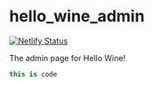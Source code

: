 # hello_wine_admin

[![Netlify Status](https://api.netlify.com/api/v1/badges/37729449-0337-4f29-960e-f14442ab6cf9/deploy-status)](https://app.netlify.com/sites/hello-wine-admin/deploys)
 

The admin page for Hello Wine! 

```dart
this is code
```
